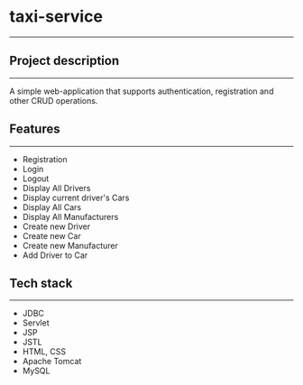 # taxi-service
___
## Project description
___
A simple web-application that supports authentication, registration and other CRUD operations.
## Features
___
* Registration
* Login
* Logout
* Display All Drivers
* Display current driver's Cars
* Display All Cars
* Display All Manufacturers
* Create new Driver
* Create new Car
* Create new Manufacturer
* Add Driver to Car
## Tech stack
___
* JDBC
* Servlet
* JSP
* JSTL
* HTML, CSS
* Apache Tomcat
* MySQL
